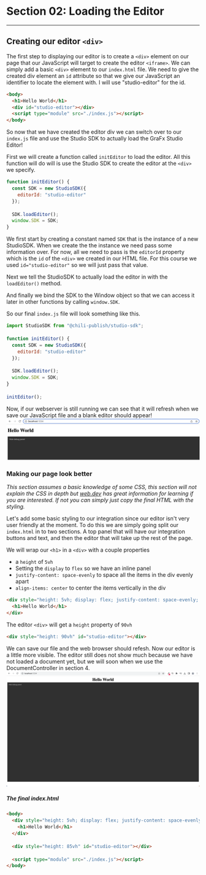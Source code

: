 # Section 02: Loading the Editor

---

## Creating our editor `<div>`

The first step to displaying our editor is to create a `<div>` element on our page that our JavaScript will target to create the editor `<iframe>`. We can simply add a basic `<div>` element to our `index.html` file. We need to give the created div element an `id` attribute so that we give our JavaScript an identifier to locate the element with. I will use "studio-editor" for the id.
```html
<body>
  <h1>Hello World</h1>
  <div id="studio-editor"></div>
  <script type="module" src="./index.js"></script>
</body>
```

So now that we have created the editor div we can switch over to our `index.js` file and use the Studio SDK to actually load the GraFx Studio Editor!

First we will create a function called `initEditor` to load the editor. All this function will do will is use the Studio SDK to create the editor at the `<div>` we specify.

```javascript
function initEditor() {
  const SDK = new StudioSDK({
    editorId: "studio-editor"
  });

  SDK.loadEditor();
  window.SDK = SDK;
}
```

We first start by creating a constant named `SDK` that is the instance of a new StudioSDK. When we create the the instance we need pass some information over. For now, all we need to pass is the `editorId` property which is the `id` of the `<div>` we created in our HTML file. For this course we used `id="studio-editor"` so we will just pass that value.

Next we tell the StudioSDK to actually load the editor in with the `loadEditor()` method.

And finally we bind the SDK to the Window object so that we can access it later in other functions by calling `window.SDK`.

So our final `index.js` file will look something like this.
```javascript
import StudioSDK from "@chili-publish/studio-sdk";

function initEditor() {
  const SDK = new StudioSDK({
    editorId: "studio-editor"
  });

  SDK.loadEditor();
  window.SDK = SDK;
}

initEditor();
```

Now, if our webserver is still running we can see that it will refresh when we save our JavaScript file and a blank editor should appear!
![A blank editor loaded on a webpage](editor-loaded.png)

### Making our page look better
_This section assumes a basic knowledge of some CSS, this section will not explain the CSS in depth but [web.dev](https://web.dev/learn/css/) has great information for learning if you are interested. If not you can simply just copy the final HTML with the styling._

Let's add some basic styling to our integration since our editor isn't very user friendly at the moment. To do this we are simply going split our `index.html` in to two sections. A top panel that will have our integration buttons and text, and then the editor that will take up the rest of the page.

We will wrap our `<h1>` in a `<div>` with a couple properties
- a `height` of `5vh`
- Setting the `display` to `flex` so we have an inline panel
- `justify-content: space-evenly` to space all the items in the div evenly apart
- `align-items: center` to center the items vertically in the div
```html
<div style="height: 5vh; display: flex; justify-content: space-evenly; align-items: center;">
  <h1>Hello World</h1>
</div>
```

The editor `<div>` will get a `height` property of `90vh`
```html
<div style="height: 90vh" id="studio-editor"></div>
```


We can save our file and the web browser should refesh. Now our editor is a little more visible. The editor still does not show much because we have not loaded a document yet, but we will soon when we use the DocumentController in section 4.
![the styled editor loaded on the webpage](editor-styled.png)

##### The final index.html
```html
<body>
  <div style="height: 5vh; display: flex; justify-content: space-evenly; align-items: center;">
    <h1>Hello World</h1>
  </div>

  <div style="height: 85vh" id="studio-editor"></div>

  <script type="module" src="./index.js"></script>
</body>
```